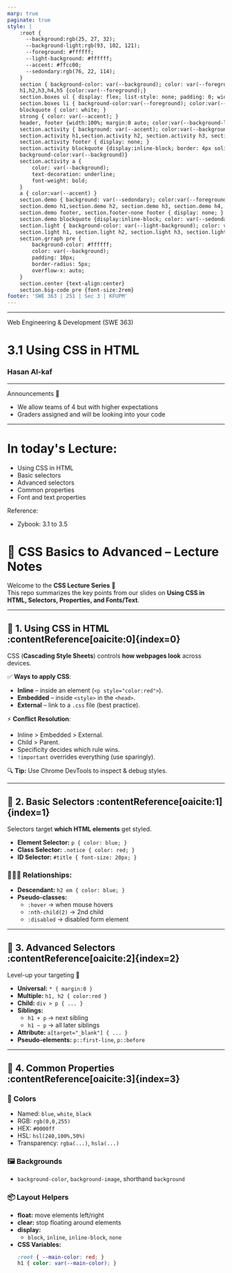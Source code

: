 ```yaml
---
marp: true
paginate: true
style: |
    :root {
      --background:rgb(25, 27, 32);
      --background-light:rgb(93, 102, 121);
      --foreground: #ffffff;
      --light-background: #ffffff;
      --accent: #ffcc00;
      --sedondary:rgb(76, 22, 114);
    }
    section { background-color: var(--background); color: var(--foreground); }
    h1,h2,h3,h4,h5 {color:var(--foreground);}
    section.boxes ul { display: flex; list-style: none; padding: 0; width: 100%; }
    section.boxes li { background-color:var(--foreground); color:var(--background); padding: 40px; margin: 10px; border-radius: 10px; flex: 1; text-align: center; }
    blockquote { color: white; }
    strong { color: var(--accent); }
    header, footer {width:100%; margin:0 auto; color:var(--background-light)}
    section.activity { background: var(--accent); color:var(--background)}
    section.activity h1,section.activity h2, section.activity h3, section.activity h4, section.activity h5 { color: var(--background) }
    section.activity footer { display: none; }
    section.activity blockquote {display:inline-block; border: 4px solid black; color: white; border-radius: 10px; 
    background-color:var(--background)}
    section.activity a {
        color: var(--background);
        text-decoration: underline;
        font-weight: bold;
    }
    a { color:var(--accent) }
    section.demo { background: var(--sedondary); color:var(--foreground)}
    section.demo h1,section.demo h2, section.demo h3, section.demo h4, section.demo h5 { color: var(--foreground) }
    section.demo footer, section.footer-none footer { display: none; }
    section.demo blockquote {display:inline-block; color: var(--sedondary); border-radius: 10px; background-color: var(--foreground)}
    section.light { background-color: var(--light-background); color: var(--background); }
    section.light h1, section.light h2, section.light h3, section.light h4, section.light h5 { color: var(--background); }
    section.grraph pre {
        background-color: #ffffff;
        color: var(--background);
        padding: 10px;
        border-radius: 5px;
        overflow-x: auto;
    }
    section.center {text-align:center}
    section.big-code pre {font-size:2rem}
footer: 'SWE 363 | 251 | Sec 3 | KFUPM'
---
```


---

Web Engineering & Development (SWE 363) 
# 3.1 Using CSS in HTML
### Hasan Al-kaf

---

<!-- 

By the end of this lecture, students will be able to:
- Using CSS in HTML 
- Basic selectors
- Advanced selectors
- Common properties
- Font and text properties

 -->

 Announcements 📣
 - We allow teams of 4 but with higher expectations 
 - Graders assigned and will be looking into your code


 ---

 # In today's Lecture: 

- Using CSS in HTML 
- Basic selectors
- Advanced selectors
- Common properties
- Font and text properties

Reference: 
- Zybook: 3.1 to 3.5

# 🎨 CSS Basics to Advanced – Lecture Notes

Welcome to the **CSS Lecture Series** 🚀  
This repo summarizes the key points from our slides on **Using CSS in HTML, Selectors, Properties, and Fonts/Text**.  

---

## 📌 1. Using CSS in HTML :contentReference[oaicite:0]{index=0}
CSS (**Cascading Style Sheets**) controls **how webpages look** across devices.  

✅ **Ways to apply CSS**:
- **Inline** – inside an element (`<p style="color:red">`).
- **Embedded** – inside `<style>` in the `<head>`.
- **External** – link to a `.css` file (best practice).

⚡ **Conflict Resolution**:
- Inline > Embedded > External.  
- Child > Parent.  
- Specificity decides which rule wins.  
- `!important` overrides everything (use sparingly).

🔍 **Tip:** Use Chrome DevTools to inspect & debug styles.

---

## 📌 2. Basic Selectors :contentReference[oaicite:1]{index=1}
Selectors target **which HTML elements** get styled.

- **Element Selector:** `p { color: blue; }`
- **Class Selector:** `.notice { color: red; }`
- **ID Selector:** `#title { font-size: 20px; }`

### 👨‍👩‍👧 Relationships:
- **Descendant:** `h2 em { color: blue; }`
- **Pseudo-classes:**  
  - `:hover` → when mouse hovers  
  - `:nth-child(2)` → 2nd child  
  - `:disabled` → disabled form element  

---

## 📌 3. Advanced Selectors :contentReference[oaicite:2]{index=2}
Level-up your targeting 🎯

- **Universal:** `* { margin:0 }`
- **Multiple:** `h1, h2 { color:red }`
- **Child:** `div > p { ... }`
- **Siblings:**  
  - `h1 + p` → next sibling  
  - `h1 ~ p` → all later siblings
- **Attribute:** `a[target="_blank"] { ... }`
- **Pseudo-elements:** `p::first-line`, `p::before`

---

## 📌 4. Common Properties :contentReference[oaicite:3]{index=3}
### 🎨 Colors
- Named: `blue`, `white`, `black`  
- RGB: `rgb(0,0,255)`  
- HEX: `#0000ff`  
- HSL: `hsl(240,100%,50%)`  
- Transparency: `rgba(...)`, `hsla(...)`

### 🖼️ Backgrounds
- `background-color`, `background-image`, shorthand `background`

### 📦 Layout Helpers
- **float:** move elements left/right  
- **clear:** stop floating around elements  
- **display:**  
  - `block`, `inline`, `inline-block`, `none`  
- **CSS Variables:**  
  ```css
  :root { --main-color: red; }
  h1 { color: var(--main-color); }
